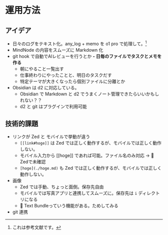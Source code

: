 # 運用方法

## アイデア

- 日々のログをテキスト化。any_log + memo を o1 pro で処理して。[^1]
- MindNode の内容をスムーズに Markdown 化
- git hook で自動でAIレビューを行うとか
**- 日毎のファイルでタスクとメモを作る**
  - 朝にやること一覧出す
  - 仕事終わりにやったことと、明日のタスクだす
  - 特定テーマが大きくなったら個別ファイルに分離とか
- Obsidian は d2 に対応している。
  - Obsidian で Markdown と d2 でうまくノート管理できたらいいかもしれない？？
  - d2 と git はプラグインで利用可能

[^1]: これは参考文献です。

## 技術的課題

- リンクが Zed と モバイルで挙動が違う
  - `[[link#hoge]]` は Zed では正しく動作するが、モバイルでは正しく動作しない。
  - モバイル入力から [[hoge]] であれば可能。ファイル名のみ対応 → 🔶 Zedで未確認
  - `[hoge](./hoge.md)` も Zed では正しく動作するが、モバイルでは正しく動作しない。
- 画像
  - Zed では手動、ちょっと面倒。保存先自由
  - モバイルでは写真アプリと連携してスムーズに。保存先は `i` ディレクトリになる
  - 🔶 Text Bundleっていう機能がある。ためしてみる
- git 連携
